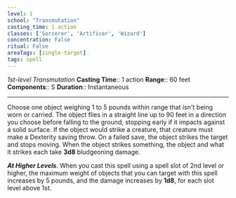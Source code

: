 ```yaml
---
level: 1
school: "Transmutation"
casting_time: 1 action
classes: ['Sorcerer', 'Artificer', 'Wizard']
concentration: False
ritual: False
areaTags: [single-target]
tags: spell
---
```


_1st-level Transmutation_
**Casting Time**:: 1 action
**Range**:: 60 feet
**Components**:: S
**Duration**:: Instantaneous

---

Choose one object weighing 1 to 5 pounds within range that isn't being worn or carried. The object flies in a straight line up to 90 feet in a direction you choose before falling to the ground, stopping early if it impacts against a solid surface. If the object would strike a creature, that creature must make a Dexterity saving throw. On a failed save, the object strikes the target and stops moving. When the object strikes something, the object and what it strikes each take **3d8** bludgeoning damage.


**_At Higher Levels_**. When you cast this spell using a spell slot of 2nd level or higher, the maximum weight of objects that you can target with this spell increases by 5 pounds, and the damage increases by **1d8**, for each slot level above 1st.


